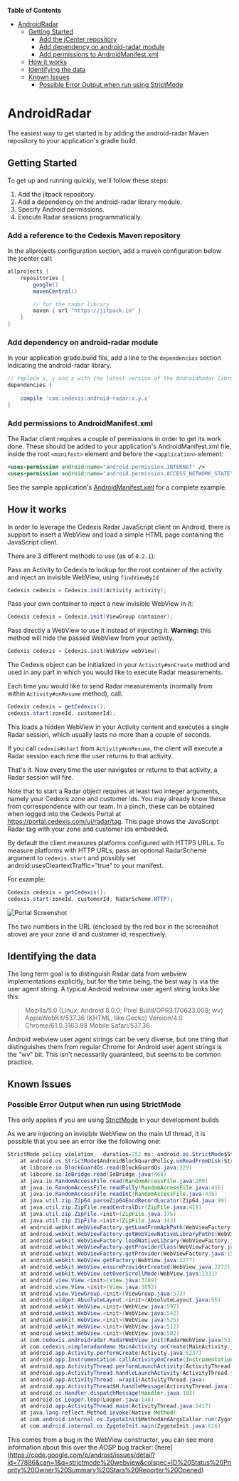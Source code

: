 **Table of Contents**

- [AndroidRadar](#androidradar)
    - [Getting Started](#getting-started)
        - [Add the jCenter repository](#add-the-jcenter-repository)
        - [Add dependency on android-radar module](#add-dependency-on-android-radar-module)
        - [Add permissions to AndroidManifest.xml](#add-permissions-to-androidmanifestxml)
    - [How it works](#how-it-works)
    - [Identifying the data](#identifying-the-data)
    - [Known Issues](#known-issues)
        - [Possible Error Output when run using StrictMode](#possible-error-output-when-run-using-strictmode)
        
# AndroidRadar

The easiest way to get started is by adding the android-radar Maven repository
to your application's gradle build.

## Getting Started

To get up and running quickly, we'll follow these steps:

1. Add the jitpack repository.
2. Add a dependency on the android-radar library module.
3. Specify Android permissions.
4. Execute Radar sessions programmatically.

### Add a reference to the Cedexis Maven repository

In the allprojects configuration section, add a maven configuration below the jcenter call:

```groovy
allprojects {
    repositories {
        google()
        mavenCentral()

        // for the radar library
        maven { url "https://jitpack.io" }
    }
}
```

### Add dependency on android-radar module

In your application grade.build file, add a line to the `dependencies` section
indicating the android-radar library.  

```groovy
// replace x, y and z with the latest version of the AndroidRadar library.
dependencies {
    ...
    compile 'com.cedexis:android-radar:x.y.z'
}
```

### Add permissions to AndroidManifest.xml

The Radar client requires a couple of permissions in order to get its work done.
These should be added to your application's AndroidManifest.xml file, inside the
root `<manifest>` element and before the `<application>` element:

```xml
<uses-permission android:name="android.permission.INTERNET" />
<uses-permission android:name="android.permission.ACCESS_NETWORK_STATE"/>
```

See the sample application's [AndroidManifest.xml](https://github.com/cedexis/AndroidRadar/blob/master/app/src/main/AndroidManifest.xml) for a complete example.

## How it works

In order to leverage the Cedexis Radar JavaScript client on Android, there
is support to insert a WebView and load a simple HTML page containing the
JavaScript client.

There are 3 different methods to use (as of `0.2.1`):

Pass an Activity to Cedexis to lookup for the root container of the activity and inject an invisible WebView, using `findViewById`

```java
Cedexis cedexis = Cedexis.init(Activity activity);
```

Pass your own container to inject a new invisible WebView in it:

```java
Cedexis cedexis = Cedexis.init(ViewGroup container);
``` 

Pass directly a WebView to use it instead of injecting it. **Warning:** this method will hide the passed WebView from your activity.

```java
Cedexis cedexis = Cedexis.init(WebView webView);
```

The Cedexis object can be initialized in your `Activity#onCreate` method and used in any part in which 
you would like to execute Radar measurements.

Each time you would like to send Radar measurements (normally from within
`Activity#onResume` method), call:

```java
Cedexis cedexis = getCedexis();
cedexis.start(zoneId, customerId);
```

This loads a hidden WebView in your Activity content and executes a single Radar
session, which usually lasts no more than a couple of seconds.

If you call `cedexis#start` from `Activity#onResume`, the client will execute
a Radar session each time the user returns to that activity.

That's it.  Now every time the user navigates or returns to that activity, a
Radar session will fire.

Note that to start a Radar object requires at least two integer
arguments, namely your Cedexis zone and customer ids.  You may already know
these from correspondence with our team.  In a pinch, these can be obtained
when logged into the Cedexis Portal at https://portal.cedexis.com/ui/radar/tag.
This page shows the JavaScript Radar tag with your zone and customer ids
embedded.

By default the client measures platforms configured with HTTPS URLs. To measure
platforms with HTTP URLs, pass an optional RadarScheme argument to `cedexis.start` and possibly set android:usesCleartextTraffic="true" to your manifest.

For example:

```java
Cedexis cedexis = getCedexis();
cedexis.start(zoneId, customerId, RadarScheme.HTTP);
```

![Portal Screenshot](./portal_screenshot.png)

The two numbers in the URL (enclosed by the red box in the screenshot above) are
your zone id and customer id, respectively.

## Identifying the data

The long term goal is to distinguish Radar data from webview implementations explicitly, but for the time being, the best way is via the user agent string.  A typical Android webview user agent string looks like this:

> Mozilla/5.0 (Linux; Android 8.0.0; Pixel Build/OPR3.170623.008; wv) AppleWebKit/537.36 (KHTML, like Gecko) Version/4.0 Chrome/61.0.3163.98 Mobile Safari/537.36

Android webview user agent strings can be very diverse, but one thing that distinguishes them from regular Chrome for Android user agent strings is the "wv" bit.  This isn't necessarily guaranteed, but seems to be common practice.

## Known Issues

### Possible Error Output when run using StrictMode

This only applies if you are using [StrictMode](https://developer.android.com/reference/android/os/StrictMode.html) in your development builds

As we are injecting an invisible WebView on the main UI thread, it is possible
that you see an error like the following one:

``` java
StrictMode policy violation; ~duration=252 ms: android.os.StrictMode$StrictModeDiskReadViolation: policy=65543 violation=2
    at android.os.StrictMode$AndroidBlockGuardPolicy.onReadFromDisk(StrictMode.java:1263)
    at libcore.io.BlockGuardOs.read(BlockGuardOs.java:229)
    at libcore.io.IoBridge.read(IoBridge.java:468)
    at java.io.RandomAccessFile.read(RandomAccessFile.java:289)
    at java.io.RandomAccessFile.readFully(RandomAccessFile.java:416)
    at java.io.RandomAccessFile.readInt(RandomAccessFile.java:438)
    at java.util.zip.Zip64.parseZip64EocdRecordLocator(Zip64.java:99)
    at java.util.zip.ZipFile.readCentralDir(ZipFile.java:419)
    at java.util.zip.ZipFile.<init>(ZipFile.java:175)
    at java.util.zip.ZipFile.<init>(ZipFile.java:142)
    at android.webkit.WebViewFactory.getLoadFromApkPath(WebViewFactory.java:357)
    at android.webkit.WebViewFactory.getWebViewNativeLibraryPaths(WebViewFactory.java:407)
    at android.webkit.WebViewFactory.loadNativeLibrary(WebViewFactory.java:511)
    at android.webkit.WebViewFactory.getProviderClass(WebViewFactory.java:188)
    at android.webkit.WebViewFactory.getProvider(WebViewFactory.java:158)
    at android.webkit.WebView.getFactory(WebView.java:2277)
    at android.webkit.WebView.ensureProviderCreated(WebView.java:2272)
    at android.webkit.WebView.setOverScrollMode(WebView.java:2331)
    at android.view.View.<init>(View.java:3789)
    at android.view.View.<init>(View.java:3892)
    at android.view.ViewGroup.<init>(ViewGroup.java:573)
    at android.widget.AbsoluteLayout.<init>(AbsoluteLayout.java:55)
    at android.webkit.WebView.<init>(WebView.java:597)
    at android.webkit.WebView.<init>(WebView.java:542)
    at android.webkit.WebView.<init>(WebView.java:525)
    at android.webkit.WebView.<init>(WebView.java:512)
    at android.webkit.WebView.<init>(WebView.java:502)
    at com.cedexis.androidradar.RadarWebView.init(RadarWebView.java:53)
    at com.cedexis.simpleradardemo.MainActivity.onCreate(MainActivity.java:65)
    at android.app.Activity.performCreate(Activity.java:6237)
    at android.app.Instrumentation.callActivityOnCreate(Instrumentation.java:1107)
    at android.app.ActivityThread.performLaunchActivity(ActivityThread.java:2369)
    at android.app.ActivityThread.handleLaunchActivity(ActivityThread.java:2476)
    at android.app.ActivityThread.-wrap11(ActivityThread.java)
    at android.app.ActivityThread$H.handleMessage(ActivityThread.java:1344)
    at android.os.Handler.dispatchMessage(Handler.java:102)
    at android.os.Looper.loop(Looper.java:148)
    at android.app.ActivityThread.main(ActivityThread.java:5417)
    at java.lang.reflect.Method.invoke(Native Method)
    at com.android.internal.os.ZygoteInit$MethodAndArgsCaller.run(ZygoteInit.java:726)
    at com.android.internal.os.ZygoteInit.main(ZygoteInit.java:616)
```

This comes from a bug in the WebView constructor, you can see more information about this over the
AOSP bug tracker: [here] (https://code.google.com/p/android/issues/detail?id=77886&can=1&q=strictmode%20webview&colspec=ID%20Status%20Priority%20Owner%20Summary%20Stars%20Reporter%20Opened)
